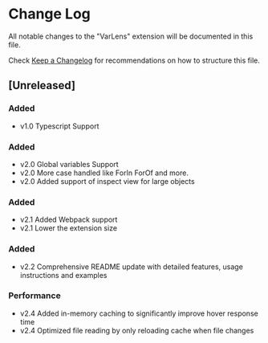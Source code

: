 # Change Log

All notable changes to the "VarLens" extension will be documented in this file.

Check [Keep a Changelog](http://keepachangelog.com/) for recommendations on how to structure this file.

## [Unreleased]

### Added

- v1.0 Typescript Support

### Added

- v2.0 Global variables Support
- v2.0 More case handled like ForIn ForOf and more.
- v2.0 Added support of inspect view for large objects

### Added

- v2.1 Added Webpack support
- v2.1 Lower the extension size

### Added

- v2.2 Comprehensive README update with detailed features, usage instructions and examples

### Performance

- v2.4 Added in-memory caching to significantly improve hover response time
- v2.4 Optimized file reading by only reloading cache when file changes
